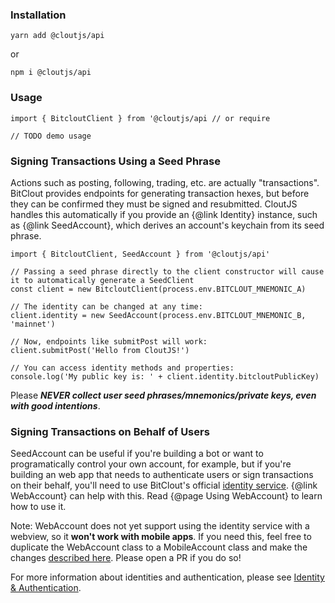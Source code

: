 
### Installation

```
yarn add @cloutjs/api
```
or
```
npm i @cloutjs/api
```

### Usage

```
import { BitcloutClient } from '@cloutjs/api // or require

// TODO demo usage
```

### Signing Transactions Using a Seed Phrase

Actions such as posting, following, trading, etc. are actually "transactions". BitClout provides endpoints for generating transaction hexes, but before they can be confirmed they must be signed and resubmitted. CloutJS handles this automatically if you provide an {@link Identity} instance, such as {@link SeedAccount}, which derives an account's keychain from its seed phrase.

```
import { BitcloutClient, SeedAccount } from '@cloutjs/api'

// Passing a seed phrase directly to the client constructor will cause it to automatically generate a SeedClient
const client = new BitcloutClient(process.env.BITCLOUT_MNEMONIC_A)

// The identity can be changed at any time:
client.identity = new SeedAccount(process.env.BITCLOUT_MNEMONIC_B, 'mainnet')

// Now, endpoints like submitPost will work:
client.submitPost('Hello from CloutJS!')

// You can access identity methods and properties:
console.log('My public key is: ' + client.identity.bitcloutPublicKey)
```

Please _**NEVER collect user seed phrases/mnemonics/private keys, even with good intentions**_. 

### Signing Transactions on Behalf of Users

SeedAccount can be useful if you're building a bot or want to programatically control your own account, for example, but if you're building an web app that needs to authenticate users or sign transactions on their behalf, you'll need to use BitClout's official [identity service](https://docs.bitclout.com/devs/identity-api). {@link WebAccount} can help with this. Read {@page Using WebAccount} to learn how to use it.

Note: WebAccount does not yet support using the identity service with a webview, so it **won't work with mobile apps**. If you need this, feel free to duplicate the WebAccount class to a MobileAccount class and make the changes [described here](https://docs.bitclout.com/devs/identity-api#mobile-webview-support). Please open a PR if you do so!

For more information about identities and authentication, please see [Identity & Authentication](identity).
